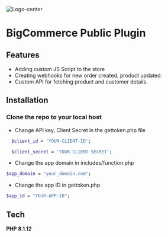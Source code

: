 
   ![Logo-center](https://encrypted-tbn0.gstatic.com/images?q=tbn:ANd9GcQ-7wTdr6GfeRzbPNyHMZ2FEwpw_JCIS3--Fg&usqp=CAU)

# BigCommerce Public Plugin


## Features
* Adding custom JS Script to the store
* Creating webhooks for new order created, product updated.
* Custom API for fetching product and customer details.





## Installation

### Clone the repo to your local host

* Change API key, Client Secret in the gettoken.php file
```bash
  $client_id = 'YOUR-CLIENT-ID';
```
```bash
  $client_secret = 'YOUR-CLIENT-SECRET';
```
* Change the app domain in includes/function.php
```bash
$app_domain = "your_domain.com";
```
* Change the app ID in gettoken.php
```bash
$app_id = "YOUR-APP-ID"; 
```




## Tech

**PHP 8.1.12**

